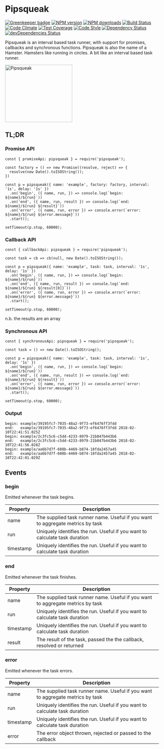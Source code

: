 # Pipsqueak

[![Greenkeeper badge](https://badges.greenkeeper.io/cressie176/pipsqueak.svg)](https://greenkeeper.io/)
[![NPM version](https://img.shields.io/npm/v/pipsqueak.svg?style=flat-square)](https://www.npmjs.com/package/pipsqueak)
[![NPM downloads](https://img.shields.io/npm/dm/pipsqueak.svg?style=flat-square)](https://www.npmjs.com/package/pipsqueak)
[![Build Status](https://img.shields.io/travis/cressie176/pipsqueak/master.svg)](https://travis-ci.org/cressie176/pipsqueak)
[![Code Climate](https://codeclimate.com/github/cressie176/pipsqueak/badges/gpa.svg)](https://codeclimate.com/github/cressie176/pipsqueak)
[![Test Coverage](https://codeclimate.com/github/cressie176/pipsqueak/badges/coverage.svg)](https://codeclimate.com/github/cressie176/pipsqueak/coverage)
[![Code Style](https://img.shields.io/badge/code%20style-imperative-brightgreen.svg)](https://github.com/cressie176/eslint-config-imperative)
[![Dependency Status](https://david-dm.org/cressie176/pipsqueak.svg)](https://david-dm.org/cressie176/pipsqueak)
[![devDependencies Status](https://david-dm.org/cressie176/pipsqueak/dev-status.svg)](https://david-dm.org/cressie176/pipsqueak?type=dev)

Pipsqueak is an interval based task runner, with support for promises, callbacks and synchronous functions. Pipsqueak is also the name of a Hamster. Hamsters like running in circles. A bit like an interval based task runner.

<img alt="Pipsqueak" src="https://upload.wikimedia.org/wikipedia/en/thumb/8/87/Pipsqueak_Go_Go_Hamster.png/220px-Pipsqueak_Go_Go_Hamster.png" width="220" height="188" class="thumbimage" srcset="https://upload.wikimedia.org/wikipedia/en/thumb/8/87/Pipsqueak_Go_Go_Hamster.png/330px-Pipsqueak_Go_Go_Hamster.png 1.5x, https://upload.wikimedia.org/wikipedia/en/8/87/Pipsqueak_Go_Go_Hamster.png 2x" data-file-width="341" data-file-height="292">

## TL;DR
###  Promise API
```
const { promiseApi: pipsqueak } = require('pipsqueak');

const factory = () => new Promise((resolve, reject) => {
  resolve(new Date().toISOString());
})

const p = pipsqueak({ name: 'example', factory: factory, interval: '1s', delay: '1s' })
  .on('begin', ({ name, run, }) => console.log(`begin: ${name}/${run}`))
  .on('end', ({ name, run, result }) => console.log(`end:   ${name}/${run} ${result}`))
  .on('error', ({ name, run, error }) => console.error(`error: ${name}/${run} ${error.message}`))
  .start();

setTimeout(p.stop, 60000);
```
### Callback API
```
const { callbackApi: pipsqueak } = require('pipsqueak');

const task = cb => cb(null, new Date().toISOString());

const p = pipsqueak({ name: 'example', task: task, interval: '1s', delay: '1s' })
  .on('begin', ({ name, run, }) => console.log(`begin: ${name}/${run}`))
  .on('end', ({ name, run, result }) => console.log(`end:   ${name}/${run} ${result[0]}`))
  .on('error', ({ name, run, error }) => console.error(`error: ${name}/${run} ${error.message}`))
  .start();

setTimeout(p.stop, 60000);
```
n.b. the results are an array
### Synchronous API
```
const { synchronousApi: pipsqueak } = require('pipsqueak');

const task = () => new Date().toISOString();

const p = pipsqueak({ name: 'example', task: task, interval: '1s', delay: '1s' })
  .on('begin', ({ name, run, }) => console.log(`begin: ${name}/${run}`))
  .on('end', ({ name, run, result }) => console.log(`end:   ${name}/${run} ${result}`))
  .on('error', ({ name, run, error }) => console.error(`error: ${name}/${run} ${error.message}`))
  .start();

setTimeout(p.stop, 60000);
```
### Output
```
begin: example/39195fc7-7035-48a2-9f73-ef6476ff3fdd
end:   example/39195fc7-7035-48a2-9f73-ef6476ff3fdd 2018-02-10T22:41:51.025Z
begin: example/2c3fc5c6-c5dd-4233-8979-21b047b443b6
end:   example/2c3fc5c6-c5dd-4233-8979-21b047b443b6 2018-02-10T22:41:56.028Z
begin: example/aa6b7d7f-608b-4469-b874-18fda2457a45
end:   example/aa6b7d7f-608b-4469-b874-18fda2457a45 2018-02-10T22:42:01.029Z
```

## Events

### begin
Emitted whenever the task begins.

| Property  | Description |
|-----------|-------------|
| name      | The supplied task runner name. Useful if you want to aggregate metrics by task |
| run       | Uniquely identifies the run. Useful if you want to calculate task duration |
| timestamp | Uniquely identifies the run. Useful if you want to calculate task duration |

### end
Emitted whenever the task finishes.

| Property  | Description |
|-----------|-------------|
| name      | The supplied task runner name. Useful if you want to aggregate metrics by task |
| run       | Uniquely identifies the run. Useful if you want to calculate task duration |
| timestamp | Uniquely identifies the run. Useful if you want to calculate task duration |
| result    | The result of the task, passed the the callback, resolved or returned |


### error
Emitted whenever the task errors.

| Property  | Description |
|-----------|-------------|
| name      | The supplied task runner name. Useful if you want to aggregate metrics by task |
| run       | Uniquely identifies the run. Useful if you want to calculate task duration |
| timestamp | Uniquely identifies the run. Useful if you want to calculate task duration |
| error     | The error object thrown, rejected or passed to the callback |

